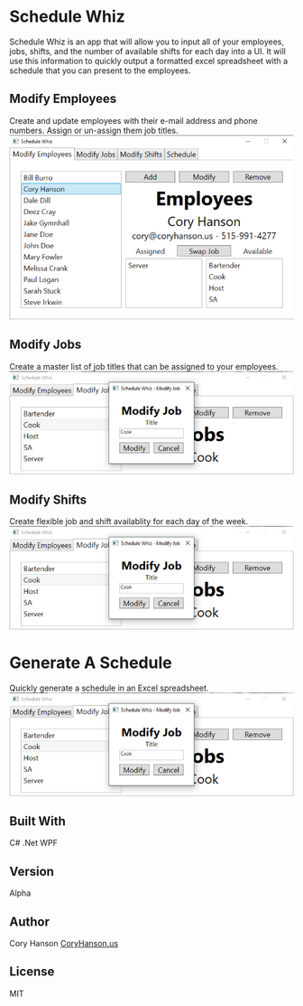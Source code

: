 ﻿# Schedule Whiz
Schedule Whiz is an app that will allow you to input all of your employees, jobs, shifts, and the number of available shifts for each day into a UI.
It will use this information to quickly output a formatted excel spreadsheet with a schedule that you can present to the employees.

## Modify Employees
Create and update employees with their e-mail address and phone numbers.
Assign or un-assign them job titles.
<img src="./images/ScheduleWhiz-Screen-01.png">

## Modify Jobs
Create a master list of job titles that can be assigned to your employees.
<img src="./images/ScheduleWhiz-Screen-02.png">

## Modify Shifts
Create flexible job and shift availablity for each day of the week.
<img src="./images/ScheduleWhiz-Screen-02.png">

# Generate A Schedule
Quickly generate a schedule in an Excel spreadsheet.
<img src="./images/ScheduleWhiz-Screen-02.png">

## Built With
C# .Net WPF

## Version
Alpha

## Author
Cory Hanson [CoryHanson.us](https://coryhanson.us)

## License
MIT
